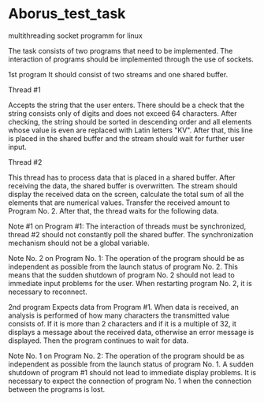 # Aborus_test_task
multithreading socket programm for linux

The task consists of two programs that need to be implemented. The interaction of programs should be implemented through the use of sockets.

1st program
It should consist of two streams and one shared buffer.

Thread #1

Accepts the string that the user enters. There should be a check that the string consists only of digits and does not exceed 64 characters. After checking, the string should be sorted in descending order and all elements whose value is even are replaced with Latin letters "KV". After that, this line is placed in the shared buffer and the stream should wait for further user input.

Thread #2

This thread has to process data that is placed in a shared buffer. After receiving the data, the shared buffer is overwritten. The stream should display the received data on the screen, calculate the total sum of all the elements that are numerical values. Transfer the received amount to Program No. 2. After that, the thread waits for the following data.

Note #1 on Program #1: The interaction of threads must be synchronized, thread #2 should not constantly poll the shared buffer. The synchronization mechanism should not be a global variable.

Note No. 2 on Program No. 1: The operation of the program should be as independent as possible from the launch status of program No. 2. This means that the sudden shutdown of program No. 2 should not lead to immediate input problems for the user. When restarting program No. 2, it is necessary to reconnect.

2nd program
Expects data from Program #1. When data is received, an analysis is performed of how many characters the transmitted value consists of. If it is more than 2 characters and if it is a multiple of 32, it displays a message about the received data, otherwise an error message is displayed. Then the program continues to wait for data.

Note No. 1 on Program No. 2: The operation of the program should be as independent as possible from the launch status of program No. 1. A sudden shutdown of program #1 should not lead to immediate display problems. It is necessary to expect the connection of program No. 1 when the connection between the programs is lost.

